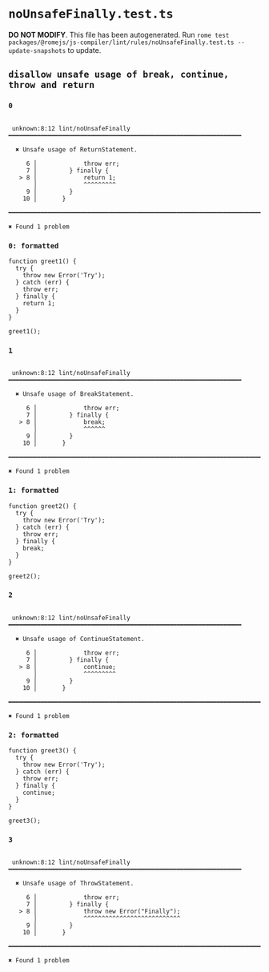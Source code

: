 # `noUnsafeFinally.test.ts`

**DO NOT MODIFY**. This file has been autogenerated. Run `rome test packages/@romejs/js-compiler/lint/rules/noUnsafeFinally.test.ts --update-snapshots` to update.

## `disallow unsafe usage of break, continue, throw and return`

### `0`

```

 unknown:8:12 lint/noUnsafeFinally ━━━━━━━━━━━━━━━━━━━━━━━━━━━━━━━━━━━━━━━━━━━━━━━━━━━━━━━━━━━━━━━━━

  ✖ Unsafe usage of ReturnStatement.

     6 │             throw err;
     7 │         } finally {
   > 8 │             return 1;
       │             ^^^^^^^^^
     9 │         }
    10 │       }

━━━━━━━━━━━━━━━━━━━━━━━━━━━━━━━━━━━━━━━━━━━━━━━━━━━━━━━━━━━━━━━━━━━━━━━━━━━━━━━━━━━━━━━━━━━━━━━━━━━━

✖ Found 1 problem

```

### `0: formatted`

```
function greet1() {
  try {
    throw new Error('Try');
  } catch (err) {
    throw err;
  } finally {
    return 1;
  }
}

greet1();

```

### `1`

```

 unknown:8:12 lint/noUnsafeFinally ━━━━━━━━━━━━━━━━━━━━━━━━━━━━━━━━━━━━━━━━━━━━━━━━━━━━━━━━━━━━━━━━━

  ✖ Unsafe usage of BreakStatement.

     6 │             throw err;
     7 │         } finally {
   > 8 │             break;
       │             ^^^^^^
     9 │         }
    10 │       }

━━━━━━━━━━━━━━━━━━━━━━━━━━━━━━━━━━━━━━━━━━━━━━━━━━━━━━━━━━━━━━━━━━━━━━━━━━━━━━━━━━━━━━━━━━━━━━━━━━━━

✖ Found 1 problem

```

### `1: formatted`

```
function greet2() {
  try {
    throw new Error('Try');
  } catch (err) {
    throw err;
  } finally {
    break;
  }
}

greet2();

```

### `2`

```

 unknown:8:12 lint/noUnsafeFinally ━━━━━━━━━━━━━━━━━━━━━━━━━━━━━━━━━━━━━━━━━━━━━━━━━━━━━━━━━━━━━━━━━

  ✖ Unsafe usage of ContinueStatement.

     6 │             throw err;
     7 │         } finally {
   > 8 │             continue;
       │             ^^^^^^^^^
     9 │         }
    10 │       }

━━━━━━━━━━━━━━━━━━━━━━━━━━━━━━━━━━━━━━━━━━━━━━━━━━━━━━━━━━━━━━━━━━━━━━━━━━━━━━━━━━━━━━━━━━━━━━━━━━━━

✖ Found 1 problem

```

### `2: formatted`

```
function greet3() {
  try {
    throw new Error('Try');
  } catch (err) {
    throw err;
  } finally {
    continue;
  }
}

greet3();

```

### `3`

```

 unknown:8:12 lint/noUnsafeFinally ━━━━━━━━━━━━━━━━━━━━━━━━━━━━━━━━━━━━━━━━━━━━━━━━━━━━━━━━━━━━━━━━━

  ✖ Unsafe usage of ThrowStatement.

     6 │             throw err;
     7 │         } finally {
   > 8 │             throw new Error("Finally");
       │             ^^^^^^^^^^^^^^^^^^^^^^^^^^^
     9 │         }
    10 │       }

━━━━━━━━━━━━━━━━━━━━━━━━━━━━━━━━━━━━━━━━━━━━━━━━━━━━━━━━━━━━━━━━━━━━━━━━━━━━━━━━━━━━━━━━━━━━━━━━━━━━

✖ Found 1 problem

```
